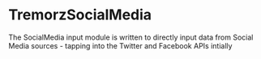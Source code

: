 # TremorzSocialMedia

The SocialMedia input module is written to directly input data from Social Media sources - tapping into the Twitter and Facebook APIs intially
